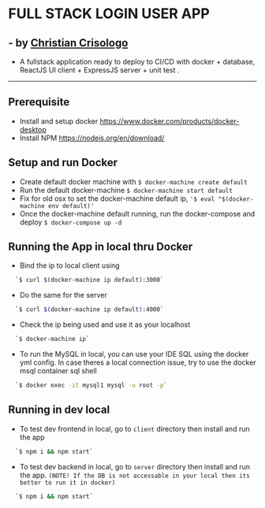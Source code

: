 # FULL STACK LOGIN USER APP

## - by [Christian Crisologo](https://portfolio.cyianite.now.sh/)

- A fullstack application ready to deploy to CI/CD with docker + database, ReactJS UI client + ExpressJS server + unit test .

---

## Prerequisite

- Install and setup docker https://www.docker.com/products/docker-desktop
- Install NPM https://nodejs.org/en/download/

## Setup and run Docker

- Create default docker machine with
  `$ docker-machine create default`
- Run the default docker-machine
  `$ docker-machine start default`
- Fix for old osx to set the docker-machine default ip,
  `'$ eval "$(docker-machine env default)'`
- Once the docker-machine default running, run the docker-compose and deploy
  `$ docker-compose up -d`

## Running the App in local thru Docker

- Bind the ip to local client using

```sh
  `$ curl $(docker-machine ip default):3000`
```

- Do the same for the server

```sh
  `$ curl $(docker-machine ip default):4000`
```

- Check the ip being used and use it as your localhost

```sh
  `$ docker-machine ip`
```

- To run the MySQL in local, you can use your IDE SQL using the docker yml config. In case theres a local connection issue, try to use the docker msql container sql shell

```sh
  `$ docker exec -it mysql1 mysql -u root -p`
```

## Running in dev local

- To test dev frontend in local, go to `client` directory then install and run the app

```sh
  `$ npm i && npm start`
```

- To test dev backend in local, go to `server` directory then install and run the app. `(NOTE! If the DB is not accessable in your local then its better to run it in docker)`

```sh
  `$ npm i && npm start`
```
